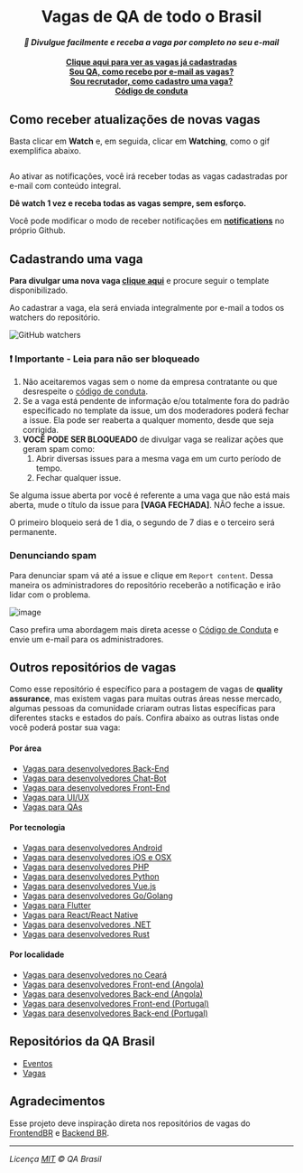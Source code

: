 <h1 align="center">Vagas de QA de todo o Brasil</h1>

<i><h4 align="center">🚀 Divulgue facilmente e receba a vaga por completo no seu e-mail</h4></i>

<p align="center">
 <b>
   <a href="https://github.com/qa-brasil/vagas/issues">Clique aqui para ver as vagas já cadastradas</a><br>
   <a href="#como-receber-atualizações-de-novas-vagas">Sou QA, como recebo por e-mail as vagas?</a><br>
   <a href="#cadastrando-uma-vaga">Sou recrutador, como cadastro uma vaga?</a><br>
   <a href=".github/CODE_OF_CONDUCT.md">Código de conduta</a>
 </b>
</p>

## Como receber atualizações de novas vagas

Basta clicar em **Watch** e, em seguida, clicar em **Watching**, como o gif exemplifica abaixo.

<p align="center">
<img ssrc="https://i.postimg.cc/gkSjc2nG/Screen_Recording_2018-10-03_at_08.23_PM.gif">
</p>

Ao ativar as notificações, você irá receber todas as vagas cadastradas por e-mail com conteúdo integral.

**Dê watch 1 vez e receba todas as vagas sempre, sem esforço.**

Você pode modificar o modo de receber notificações em **[notifications](https://github.com/settings/notifications)** no próprio Github.

## Cadastrando uma vaga

**Para divulgar uma nova vaga [clique aqui](https://github.com/qa-brasil/vagas/issues/new?template=adicionar-nova-vaga.md&title=%5BCidade%5D+QA+na+NOME+DA+EMPRESA)** e procure seguir o template disponibilizado.

Ao cadastrar a vaga, ela será enviada integralmente por e-mail a todos os watchers do repositório.

<img alt="GitHub watchers" src="https://img.shields.io/github/watchers/qa-brasil/vagas?label=quantidade%20de%20watchers:&color=green&style=for-the-badge">

### ❗️ Importante - Leia para não ser bloqueado

1. Não aceitaremos vagas sem o nome da empresa contratante ou que desrespeite o [código de conduta](.github/CODE_OF_CONDUCT.md).
1. Se a vaga está pendente de informação e/ou totalmente fora do padrão especificado no template da issue, um dos moderadores poderá fechar a issue. Ela pode ser reaberta a qualquer momento, desde que seja corrigida.
1. **VOCÊ PODE SER BLOQUEADO** de divulgar vaga se realizar ações que geram spam como:
    1. Abrir diversas issues para a mesma vaga em um curto período de tempo.
    1. Fechar qualquer issue.

Se alguma issue aberta por você é referente a uma vaga que não está mais aberta, mude o título da issue para **[VAGA FECHADA]**. NÃO feche a issue.

O primeiro bloqueio será de 1 dia, o segundo de 7 dias e o terceiro será permanente.

### Denunciando spam

Para denunciar spam vá até a issue e clique em `Report content`. Dessa maneira os administradores do repositório receberão a notificação e irão lidar com o problema.

![image](https://user-images.githubusercontent.com/29241659/136979807-02c47a72-0c28-47d5-9974-26ee66f705f6.png)

Caso prefira uma abordagem mais direta acesse o [Código de Conduta](https://github.com/qa-brasil/vagas/blob/trunk/.github/CODE_OF_CONDUCT.md#aplica%C3%A7%C3%A3o) e envie um e-mail para os administradores.

## Outros repositórios de vagas

Como esse repositório é específico para a postagem de vagas de **quality assurance**, mas existem vagas para muitas outras áreas nesse mercado, algumas pessoas da comunidade criaram outras listas específicas para diferentes stacks e estados do país. Confira abaixo as outras listas onde você poderá postar sua vaga:

#### Por área

- [Vagas para desenvolvedores Back-End](https://github.com/backend-br/vagas)
- [Vagas para desenvolvedores Chat-Bot](https://github.com/chatbotbr/vagas)
- [Vagas para desenvolvedores Front-End](https://github.com/frontendbr/vagas)
- [Vagas para UI/UX](https://github.com/uxbrasil/vagas)
- [Vagas para QAs](https://github.com/qa-brasil/vagas)

#### Por tecnologia

- [Vagas para desenvolvedores Android](https://github.com/androiddevbr/vagas)
- [Vagas para desenvolvedores iOS e OSX](https://github.com/CocoaHeadsBrasil/vagas)
- [Vagas para desenvolvedores PHP](https://github.com/phpdevbr/vagas)
- [Vagas para desenvolvedores Python](https://pyjobs.com.br)
- [Vagas para desenvolvedores Vue.js](https://github.com/vuejs-br/vagas)
- [Vagas para desenvolvedores Go/Golang](https://github.com/Gommunity/vagas)
- [Vagas para Flutter](https://github.com/flutter-brazil/vagas)
- [Vagas para React/React Native](https://github.com/react-brasil/vagas)
- [Vagas para desenvolvedores .NET](https://github.com/dotnetdevbr/vagas)
- [Vagas para desenvolvedores Rust](https://github.com/rustdevbr/vagas)

#### Por localidade

- [Vagas para desenvolvedores no Ceará](https://github.com/CangaceirosDevels/vagas_de_emprego)
- [Vagas para desenvolvedores Front-end (Angola)](https://github.com/frontend-ao/vagas)
- [Vagas para desenvolvedores Back-end (Angola)](https://github.com/backend-ao/vagas)
- [Vagas para desenvolvedores Front-end (Portugal)](https://github.com/frontend-pt/vagas)
- [Vagas para desenvolvedores Back-end (Portugal)](https://github.com/backend-pt/vagas)

## Repositórios da QA Brasil

- [Eventos](https://github.com/qa-brasil/eventos)
- [Vagas](https://github.com/qa-brasil/vagas)

## Agradecimentos 

Esse projeto deve inspiração direta nos repositórios de vagas do [FrontendBR](https://github.com/frontendbr) e [Backend BR](https://github.com/backend-br).

---
_Licença [MIT](/LICENSE) &copy; QA Brasil_
